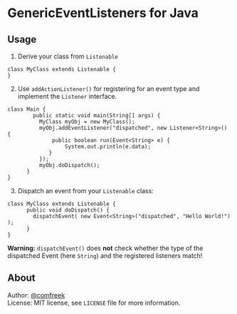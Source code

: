 # GenericEventListeners for Java


## Usage

1. Derive your class from `Listenable`
```
class MyClass extends Listenable {
}
```

2. Use `addActionListener()` for registering for an event type and implement the `Listener` interface.
```
class Main {
        public static void main(String[] args) {
          MyClass myObj = new MyClass();
          myObj.addEventListener("dispatched", new Listener<String>() {
              public boolean run(Event<String> e) {
                  System.out.println(e.data);
             }
          });
          myObj.doDispatch();
      }
}
```

3. Dispatch an event from your `Listenable` class:
```
class MyClass extends Listenable {
      public void doDispatch() {
        dispatchEvent( new Event<String>("dispatched", "Hello World!") );
      }
}
```

**Warning:** `dispatchEvent()` does **not** check whether the type of the dispatched Event (here `String`) and the registered listeners match!


## About
Author: [@comfreek](http://twitter.com/comfreek)
<br />
License: MIT license, see `LICENSE` file for more information.
